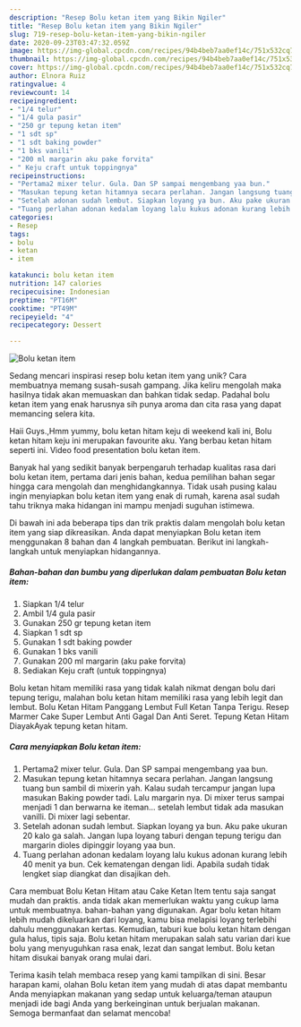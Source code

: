 ```yaml
---
description: "Resep Bolu ketan item yang Bikin Ngiler"
title: "Resep Bolu ketan item yang Bikin Ngiler"
slug: 719-resep-bolu-ketan-item-yang-bikin-ngiler
date: 2020-09-23T03:47:32.059Z
image: https://img-global.cpcdn.com/recipes/94b4beb7aa0ef14c/751x532cq70/bolu-ketan-item-foto-resep-utama.jpg
thumbnail: https://img-global.cpcdn.com/recipes/94b4beb7aa0ef14c/751x532cq70/bolu-ketan-item-foto-resep-utama.jpg
cover: https://img-global.cpcdn.com/recipes/94b4beb7aa0ef14c/751x532cq70/bolu-ketan-item-foto-resep-utama.jpg
author: Elnora Ruiz
ratingvalue: 4
reviewcount: 14
recipeingredient:
- "1/4 telur"
- "1/4 gula pasir"
- "250 gr tepung ketan item"
- "1 sdt sp"
- "1 sdt baking powder"
- "1 bks vanili"
- "200 ml margarin aku pake forvita"
- " Keju craft untuk toppingnya"
recipeinstructions:
- "Pertama2 mixer telur. Gula. Dan SP sampai mengembang yaa bun."
- "Masukan tepung ketan hitamnya secara perlahan. Jangan langsung tuang bun sambil di mixerin yah. Kalau sudah tercampur jangan lupa masukan Baking powder tadi. Lalu margarin nya. Di mixer terus sampai menjadi 1 dan berwarna ke iteman... setelah lembut tidak ada masukan vanilli. Di mixer lagi sebentar."
- "Setelah adonan sudah lembut. Siapkan loyang ya bun. Aku pake ukuran 20 kalo ga salah. Jangan lupa loyang taburi dengan tepung terigu dan margarin dioles dipinggir loyang yaa bun."
- "Tuang perlahan adonan kedalam loyang lalu kukus adonan kurang lebih 40 menit ya bun. Cek kematengan dengan lidi. Apabila sudah tidak lengket siap diangkat dan disajikan deh."
categories:
- Resep
tags:
- bolu
- ketan
- item

katakunci: bolu ketan item 
nutrition: 147 calories
recipecuisine: Indonesian
preptime: "PT16M"
cooktime: "PT49M"
recipeyield: "4"
recipecategory: Dessert

---
```



![Bolu ketan item](https://img-global.cpcdn.com/recipes/94b4beb7aa0ef14c/751x532cq70/bolu-ketan-item-foto-resep-utama.jpg)

Sedang mencari inspirasi resep bolu ketan item yang unik? Cara membuatnya memang susah-susah gampang. Jika keliru mengolah maka hasilnya tidak akan memuaskan dan bahkan tidak sedap. Padahal bolu ketan item yang enak harusnya sih punya aroma dan cita rasa yang dapat memancing selera kita.

Haii Guys.,Hmm yummy, bolu ketan hitam keju di weekend kali ini, Bolu ketan hitam keju ini merupakan favourite aku. Yang berbau ketan hitam seperti ini. Video food presentation bolu ketan item.

Banyak hal yang sedikit banyak berpengaruh terhadap kualitas rasa dari bolu ketan item, pertama dari jenis bahan, kedua pemilihan bahan segar hingga cara mengolah dan menghidangkannya. Tidak usah pusing kalau ingin menyiapkan bolu ketan item yang enak di rumah, karena asal sudah tahu triknya maka hidangan ini mampu menjadi suguhan istimewa.


Di bawah ini ada beberapa tips dan trik praktis dalam mengolah bolu ketan item yang siap dikreasikan. Anda dapat menyiapkan Bolu ketan item menggunakan 8 bahan dan 4 langkah pembuatan. Berikut ini langkah-langkah untuk menyiapkan hidangannya.

<!--inarticleads1-->

##### Bahan-bahan dan bumbu yang diperlukan dalam pembuatan Bolu ketan item:

1. Siapkan 1/4 telur
1. Ambil 1/4 gula pasir
1. Gunakan 250 gr tepung ketan item
1. Siapkan 1 sdt sp
1. Gunakan 1 sdt baking powder
1. Gunakan 1 bks vanili
1. Gunakan 200 ml margarin (aku pake forvita)
1. Sediakan  Keju craft (untuk toppingnya)


Bolu ketan hitam memiliki rasa yang tidak kalah nikmat dengan bolu dari tepung terigu, malahan bolu ketan hitam memiliki rasa yang lebih legit dan lembut. Bolu Ketan Hitam Panggang Lembut Full Ketan Tanpa Terigu. Resep Marmer Cake Super Lembut Anti Gagal Dan Anti Seret. Tepung Ketan Hitam DiayakAyak tepung ketan hitam. 

<!--inarticleads2-->

##### Cara menyiapkan Bolu ketan item:

1. Pertama2 mixer telur. Gula. Dan SP sampai mengembang yaa bun.
1. Masukan tepung ketan hitamnya secara perlahan. Jangan langsung tuang bun sambil di mixerin yah. Kalau sudah tercampur jangan lupa masukan Baking powder tadi. Lalu margarin nya. Di mixer terus sampai menjadi 1 dan berwarna ke iteman... setelah lembut tidak ada masukan vanilli. Di mixer lagi sebentar.
1. Setelah adonan sudah lembut. Siapkan loyang ya bun. Aku pake ukuran 20 kalo ga salah. Jangan lupa loyang taburi dengan tepung terigu dan margarin dioles dipinggir loyang yaa bun.
1. Tuang perlahan adonan kedalam loyang lalu kukus adonan kurang lebih 40 menit ya bun. Cek kematengan dengan lidi. Apabila sudah tidak lengket siap diangkat dan disajikan deh.


Cara membuat Bolu Ketan Hitam atau Cake Ketan Item tentu saja sangat mudah dan praktis. anda tidak akan memerlukan waktu yang cukup lama untuk membuatnya. bahan-bahan yang digunakan. Agar bolu ketan hitam lebih mudah dikeluarkan dari loyang, kamu bisa melapisi loyang terlebihi dahulu menggunakan kertas. Kemudian, taburi kue bolu ketan hitam dengan gula halus, tipis saja. Bolu ketan hitam merupakan salah satu varian dari kue bolu yang menyuguhkan rasa enak, lezat dan sangat lembut. Bolu ketan hitam disukai banyak orang mulai dari. 

Terima kasih telah membaca resep yang kami tampilkan di sini. Besar harapan kami, olahan Bolu ketan item yang mudah di atas dapat membantu Anda menyiapkan makanan yang sedap untuk keluarga/teman ataupun menjadi ide bagi Anda yang berkeinginan untuk berjualan makanan. Semoga bermanfaat dan selamat mencoba!
